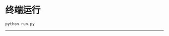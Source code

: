 # 终端运行

```shell
python run.py
```
********************************************************************************************************************************************************************************
